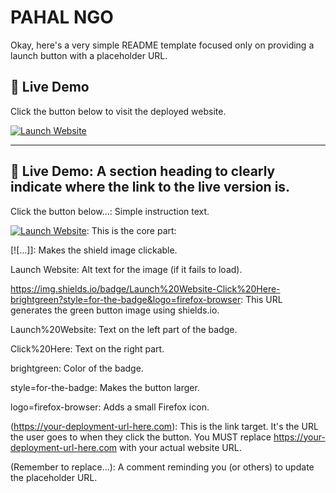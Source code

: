# PAHAL NGO
Okay, here's a very simple README template focused only on providing a launch button with a placeholder URL.

## 🚀 Live Demo

Click the button below to visit the deployed website.

[![Launch Website](https://img.shields.io/badge/Launch%20Website-Click%20Here-brightgreen?style=for-the-badge&logo=firefox-browser)](https://https://pahalngo-uwav.onrender.com)

---

## 🚀 Live Demo: A section heading to clearly indicate where the link to the live version is.

Click the button below...: Simple instruction text.

[![Launch Website](...shields.io...)](...): This is the core part:

[![...]]: Makes the shield image clickable.

Launch Website: Alt text for the image (if it fails to load).

https://img.shields.io/badge/Launch%20Website-Click%20Here-brightgreen?style=for-the-badge&logo=firefox-browser: This URL generates the green button image using shields.io.

Launch%20Website: Text on the left part of the badge.

Click%20Here: Text on the right part.

brightgreen: Color of the badge.

style=for-the-badge: Makes the button larger.

logo=firefox-browser: Adds a small Firefox icon.

(https://your-deployment-url-here.com): This is the link target. It's the URL the user goes to when they click the button. You MUST replace https://your-deployment-url-here.com with your actual website URL.

(Remember to replace...): A comment reminding you (or others) to update the placeholder URL.
